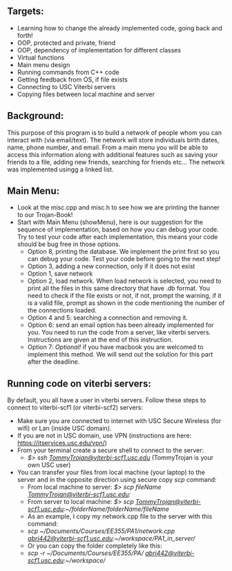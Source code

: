 ## Targets:
- Learning how to change the already implemented code, going back and forth!
- OOP, protected and private, friend
- OOP, dependency of implementation for different classes
- Virtual functions
- Main menu design
- Running commands from C++ code
- Getting feedback from OS, if file exists
- Connecting to USC Viterbi servers
- Copying files between local machine and server

## Background:
This purpose of this program is to build a network of people whom you can interact with (via email/text). The network will store individuals birth dates, name, phone number, and email. From a main menu you will be able to access this information along with additional features such as saving your friends to a file, adding new friends, searching for friends etc... The network was implemented usingg a linked list.

## Main Menu:
- Look at the misc.cpp and misc.h to see how we are printing the banner to our Trojan-Book!
- Start with Main Menu (showMenu), here is our suggestion for the sequence of implementation, based on how you can debug your code. Try to test your code after each implementation, this means your code should be bug free in those options.
    - Option 8, printing the database. We implement the print first so you can debug your code. Test your code before going to the next step!
    - Option 3, adding a new connection, only if it does not exist
    - Option 1, save network
    - Option 2, load network. When load network is selected, you need to print all the files in this same directory that have .db format. You need to check if the file exists or not, if not, prompt the warning, if it is a valid file, prompt as shown in the code mentioning the number of the connections loaded.  
    - Option 4 and 5: searching a connection and removing it.
    - Option 6: send an email option has been already implemented for you. You need to run the code from a server, like viterbi servers. Instructions are given at the end of this instruction.  
    - Option 7: *Optional!* if you have macbook you are welcomed to implement this method. We will send out the solution for this part after the deadline.


## Running code on viterbi servers:
By default, you all have a user in viterbi servers. Follow these steps to connect to viterbi-scf1 (or viterbi-scf2) servers:
- Make sure you are connected to internet with USC Secure Wireless (for wifi) or Lan (inside USC domain).
- If you are not in USC domain, use VPN (instructions are here: https://itservices.usc.edu/vpn/)
- From your terminal create a secure shell to connect to the server:
    - *$> ssh TommyTrojan@viterbi-scf1.usc.edu* (TommyTrojan is your own USC user)
- You can transfer your files from local machine (your laptop) to the server and in the opposite direction using secure copy *scp* command:
    - From local machine to server: *$> scp fileName TommyTrojan@viterbi-scf1.usc.edu:<addres-in-server>*
    - From server to local machine: *$> scp TommyTrojan@viterbi-scf1.usc.edu:~/folderName/folderName/fileName <address-in-local-machine>*
    - As an example, I copy my network.cpp file to the server with this command:
    - *scp \~/Documents/Courses/EE355/PA1/network.cpp abri442@viterbi-scf1.usc.edu:\~/workspace/PA1_in_server/*
    - Or you can copy the folder completely like this:
    - *scp -r \~/Documents/Courses/EE355/PA/ abri442@viterbi-scf1.usc.edu:\~/workspace/*

